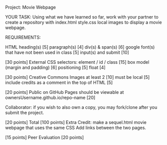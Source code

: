 Project: Movie Webpage

YOUR TASK:
Using what we have learned so far, work with your partner to create a repository with
index.html
style.css
local images
to display a movie webpage.

REQUIREMENTS:

HTML
heading(s) [5]
paragraph(s) [4]
div(s) & span(s) [6]
google font(s) that have not been used in class [5]
input(s) and submit [10]



[30 points]
External CSS
selectors: element / id / class [15]
box model (margin and padding) [6]
positioning [5]
float [4]



[30 points]
Creative Commons Images
at least 2 [10]
must be local [5]
include credits as a comment in the top of HTML [5]


[20 points]
Public on GitHub Pages
should be viewable at
ownersUsername.github.io/repo-name [20]

Collaborator: if you wish to also own a copy, you may fork/clone after you submit the project.


[20 points]
Total
[100 points]
Extra Credit:
make a sequel.html movie webpage that uses the same CSS
Add links <a> between the two pages.


[15 points]
Peer Evaluation
[20 points]